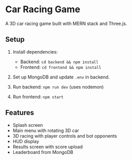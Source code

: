 # Car Racing Game

A 3D car racing game built with MERN stack and Three.js.

## Setup

1. Install dependencies:
   - Backend: `cd backend && npm install`
   - Frontend: `cd frontend && npm install`

2. Set up MongoDB and update `.env` in backend.

3. Run backend: `npm run dev` (uses nodemon)

4. Run frontend: `npm start`

## Features

- Splash screen
- Main menu with rotating 3D car
- 3D racing with player controls and bot opponents
- HUD display
- Results screen with score upload
- Leaderboard from MongoDB
